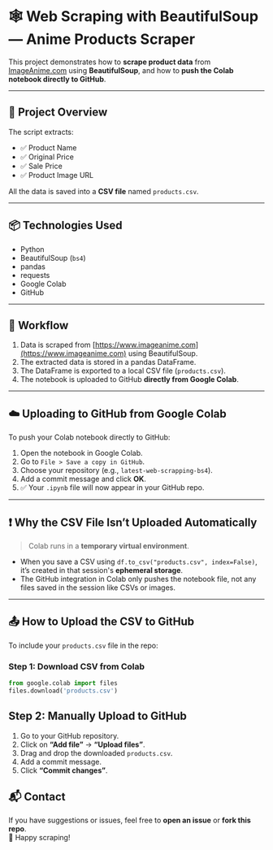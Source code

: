 # 🕸️ Web Scraping with BeautifulSoup — Anime Products Scraper

This project demonstrates how to **scrape product data** from [ImageAnime.com](https://www.imageanime.com) using **BeautifulSoup**, and how to **push the Colab notebook directly to GitHub**.

---

## 📌 Project Overview

The script extracts:

- ✅ Product Name  
- ✅ Original Price  
- ✅ Sale Price  
- ✅ Product Image URL  

All the data is saved into a **CSV file** named `products.csv`.

---

## 📦 Technologies Used

- Python
- BeautifulSoup (`bs4`)
- pandas
- requests
- Google Colab
- GitHub

---

## 🚀 Workflow

1. Data is scraped from [https://www.imageanime.com](https://www.imageanime.com) using BeautifulSoup.
2. The extracted data is stored in a pandas DataFrame.
3. The DataFrame is exported to a local CSV file (`products.csv`).
4. The notebook is uploaded to GitHub **directly from Google Colab**.

---

## ☁️ Uploading to GitHub from Google Colab

To push your Colab notebook directly to GitHub:

1. Open the notebook in Google Colab.
2. Go to `File > Save a copy in GitHub`.
3. Choose your repository (e.g., `latest-web-scrapping-bs4`).
4. Add a commit message and click **OK**.
5. ✅ Your `.ipynb` file will now appear in your GitHub repo.

---

## ❗ Why the CSV File Isn’t Uploaded Automatically

> Colab runs in a **temporary virtual environment**.

- When you save a CSV using `df.to_csv("products.csv", index=False)`, it’s created in that session's **ephemeral storage**.
- The GitHub integration in Colab only pushes the notebook file, not any files saved in the session like CSVs or images.

---

## 📤 How to Upload the CSV to GitHub

To include your `products.csv` file in the repo:

### Step 1: Download CSV from Colab
```python
from google.colab import files
files.download('products.csv')

```

##  Step 2: Manually Upload to GitHub


1. Go to your GitHub repository.
2. Click on **“Add file”** → **“Upload files”**.
3. Drag and drop the downloaded `products.csv`.
4. Add a commit message.
5. Click **“Commit changes”**.



## 📬 Contact

If you have suggestions or issues, feel free to **open an issue** or **fork this repo**.  
🎉 Happy scraping!
